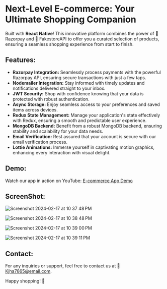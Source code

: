 # Next-Level E-commerce: Your Ultimate Shopping Companion

Built with **React Native**! This innovative platform combines the power of 💸 Razorpay and 🛒 FakestoreAPI to offer you a curated selection of products, ensuring a seamless shopping experience from start to finish.

## Features:
- **Razorpay Integration:** Seamlessly process payments with the powerful Razorpay API, ensuring secure transactions with just a few taps.
- **Nodemailer Integration:** Stay informed with timely updates and notifications delivered straight to your inbox.
- **JWT Security:** Shop with confidence knowing that your data is protected with robust authentication.
- **Async Storage:** Enjoy seamless access to your preferences and saved items across devices.
- **Redux State Management:** Manage your application's state effectively with Redux, ensuring a smooth and predictable user experience.
- **MongoDB Backend:** Benefit from a robust MongoDB backend, ensuring stability and scalability for your data needs.
- **Email Verification:** Rest assured that your account is secure with our email verification process.
- **Lottie Animations:** Immerse yourself in captivating motion graphics, enhancing every interaction with visual delight.

## Demo:
Watch our app in action on YouTube: [E-commerce App Demo](https://youtu.be/PY4UPgrNyu4)

## ScreenShot:
![Screenshot 2024-02-17 at 10 37 48 PM](https://github.com/Kj1710/tp1/assets/112983519/e9f2e71f-9ee3-4194-9e88-e705a6903766)

![Screenshot 2024-02-17 at 10 38 48 PM](https://github.com/Kj1710/tp1/assets/112983519/af2beca9-d7f8-4147-9dd5-a3ecac874a73)

![Screenshot 2024-02-17 at 10 39 00 PM](https://github.com/Kj1710/tp1/assets/112983519/8ea8f5db-87d6-43a2-b250-4f524c800b94)

![Screenshot 2024-02-17 at 10 39 11 PM](https://github.com/Kj1710/tp1/assets/112983519/a78927f8-ec36-4887-87d7-2db7fe25b24f)


## Contact:
For any inquiries or support, feel free to contact us at :email: [Kjha7865@email.com](mailto:your@email.com).

Happy shopping! :rocket:

